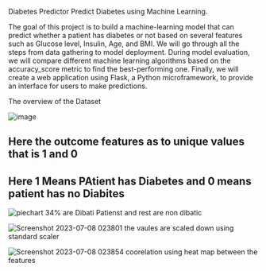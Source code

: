 Diabetes Predictor
Predict Diabetes using Machine Learning.

The goal of this project is to build a machine-learning model that can predict whether a patient has diabetes or not based on several features such as Glucose level, Insulin, Age, and BMI. We will go through all the steps from data gathering to model deployment. During model evaluation, we will compare different machine learning algorithms based on the accuracy_score metric to find the best-performing one. Finally, we will create a web application using Flask, a Python microframework, to provide an interface for users to make predictions.

The overview of the Dataset

![image](https://github.com/abhyudaya29/Dibatic_prediction_ML/assets/90976445/cfe016e5-e5e7-45a7-b9c6-34f4b245d294)


## Here the outcome features as to unique values that is 1 and 0
## Here 1 Means PAtient has Diabetes and 0 means patient has no Diabites


![piechart](https://github.com/abhyudaya29/Dibatic_prediction_ML/assets/90976445/dd64cf4e-a91f-4052-87a9-48ee75455647)
34% are Dibati Patienst and rest are non dibatic


![Screenshot 2023-07-08 023801](https://github.com/abhyudaya29/Dibatic_prediction_ML/assets/90976445/43de9b50-019d-4e61-9e09-0a6aba59f1fe)
the vaules are scaled down using standard scaler

![Screenshot 2023-07-08 023854](https://github.com/abhyudaya29/Dibatic_prediction_ML/assets/90976445/0c73b58c-4f4e-456a-8fe8-ec754d320711)
coorelation using heat map between the features


